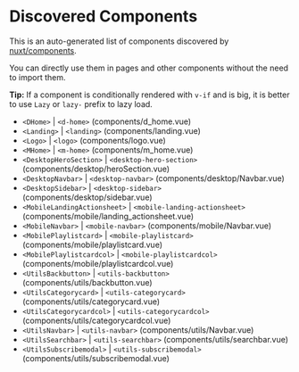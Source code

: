 # Discovered Components

This is an auto-generated list of components discovered by [nuxt/components](https://github.com/nuxt/components).

You can directly use them in pages and other components without the need to import them.

**Tip:** If a component is conditionally rendered with `v-if` and is big, it is better to use `Lazy` or `lazy-` prefix to lazy load.

- `<DHome>` | `<d-home>` (components/d_home.vue)
- `<Landing>` | `<landing>` (components/landing.vue)
- `<Logo>` | `<logo>` (components/logo.vue)
- `<MHome>` | `<m-home>` (components/m_home.vue)
- `<DesktopHeroSection>` | `<desktop-hero-section>` (components/desktop/heroSection.vue)
- `<DesktopNavbar>` | `<desktop-navbar>` (components/desktop/Navbar.vue)
- `<DesktopSidebar>` | `<desktop-sidebar>` (components/desktop/sidebar.vue)
- `<MobileLandingActionsheet>` | `<mobile-landing-actionsheet>` (components/mobile/landing_actionsheet.vue)
- `<MobileNavbar>` | `<mobile-navbar>` (components/mobile/Navbar.vue)
- `<MobilePlaylistcard>` | `<mobile-playlistcard>` (components/mobile/playlistcard.vue)
- `<MobilePlaylistcardcol>` | `<mobile-playlistcardcol>` (components/mobile/playlistcardcol.vue)
- `<UtilsBackbutton>` | `<utils-backbutton>` (components/utils/backbutton.vue)
- `<UtilsCategorycard>` | `<utils-categorycard>` (components/utils/categorycard.vue)
- `<UtilsCategorycardcol>` | `<utils-categorycardcol>` (components/utils/categorycardcol.vue)
- `<UtilsNavbar>` | `<utils-navbar>` (components/utils/Navbar.vue)
- `<UtilsSearchbar>` | `<utils-searchbar>` (components/utils/searchbar.vue)
- `<UtilsSubscribemodal>` | `<utils-subscribemodal>` (components/utils/subscribemodal.vue)
